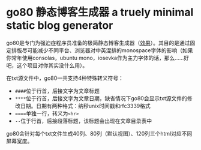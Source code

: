 # go80 静态博客生成器 a truely minimal static blog generator

go80是专门为强迫症程序员准备的极简静态博客生成器（[效果](https://coyove.github.io/go80/)）。其目的是通过固定排版尽可能减少不同平台、浏览器对中英混排的monospace字体的影响（如果你常年使用consolas，ubuntu mono，iosevka作为主力字体的话，那么……好吧，这个项目对你其实没什么用）。

在txt源文件中，go80一共支持4种特殊转义符号：
* `####`位于行首，后接文字为文章标题
* `****`位于行首，后接文字为文章日期，缺省情况下go80会显示txt源文件的修改日期。日期有两种格式：纳秒unix时间戳和rfc3339格式
* `====`单独一行，转义为`<hr>`
* `--`位于行首，后接段落标题，该标题会出现在文章目录表中

go80会针对每个txt文件生成40列、80列（默认视图）、120列三个html对应不同屏幕宽度。